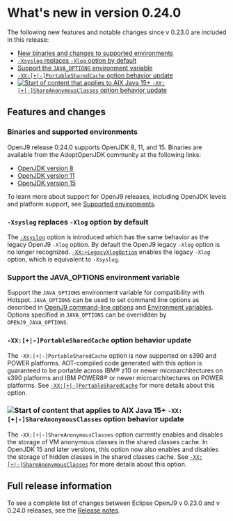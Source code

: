 <!--
* Copyright (c) 2017, 2021 IBM Corp. and others
*
* This program and the accompanying materials are made
* available under the terms of the Eclipse Public License 2.0
* which accompanies this distribution and is available at
* https://www.eclipse.org/legal/epl-2.0/ or the Apache
* License, Version 2.0 which accompanies this distribution and
* is available at https://www.apache.org/licenses/LICENSE-2.0.
*
* This Source Code may also be made available under the
* following Secondary Licenses when the conditions for such
* availability set forth in the Eclipse Public License, v. 2.0
* are satisfied: GNU General Public License, version 2 with
* the GNU Classpath Exception [1] and GNU General Public
* License, version 2 with the OpenJDK Assembly Exception [2].
*
* [1] https://www.gnu.org/software/classpath/license.html
* [2] http://openjdk.java.net/legal/assembly-exception.html
*
* SPDX-License-Identifier: EPL-2.0 OR Apache-2.0 OR GPL-2.0 WITH
* Classpath-exception-2.0 OR LicenseRef-GPL-2.0 WITH Assembly-exception
-->

# What's new in version 0.24.0

The following new features and notable changes since v 0.23.0 are included in this release:

- [New binaries and changes to supported environments](#binaries-and-supported-environments)
- [`-Xsyslog` replaces `-Xlog` option by default](#-xsyslog-replaces-xlog-option-by-default)
- [Support the `JAVA_OPTIONS` environment variable](#support-the-java_options-environment-variable)
- [`-XX:[+|-]PortableSharedCache` option behavior update](#-xx-portablesharedcache-option-behavior-update)
- [![Start of content that applies to AIX Java 15+](cr/java15plus.png) `-XX:[+|-]ShareAnonymousClasses` option behavior update](#-xx-shareanonymousclasses-option-behavior-update)


## Features and changes

### Binaries and supported environments

OpenJ9 release 0.24.0 supports OpenJDK 8, 11, and 15. Binaries are available from the AdoptOpenJDK community at the following links:

- [OpenJDK version 8](https://adoptopenjdk.net/archive.html?variant=openjdk8&jvmVariant=openj9)
- [OpenJDK version 11](https://adoptopenjdk.net/archive.html?variant=openjdk11&jvmVariant=openj9)
- [OpenJDK version 15](https://adoptopenjdk.net/archive.html?variant=openjdk15&jvmVariant=openj9)

To learn more about support for OpenJ9 releases, including OpenJDK levels and platform support, see [Supported environments](openj9_support.md).

### `-Xsyslog` replaces `-Xlog` option by default

The [`-Xsyslog`](xsyslog.md) option is introduced which has the same behavior as the legacy OpenJ9 `-Xlog` option. By default the OpenJ9 legacy `-Xlog` option is no longer recognized. [`-XX:+LegacyXlogOption`](xxlegacyxlogoption.md) enables the legacy `-Xlog` option, which is equivalent to `-Xsyslog`. 


### Support the JAVA_OPTIONS environment variable

Support the `JAVA_OPTIONS` environment variable for compatibility with Hotspot. `JAVA_OPTIONS` can be used to set command line options as described in [OpenJ9 command-line options](cmdline_specifying.md) and [Environment variables](env_var.md). Options specified in `JAVA_OPTIONS` can be overridden by `OPENJ9_JAVA_OPTIONS`.


### `-XX:[+|-]PortableSharedCache` option behavior update

The `-XX:[+|-]PortableSharedCache` option is now supported on s390 and POWER platforms. AOT-compiled code generated with this option is guaranteed to be portable across IBM&reg; z10 or newer microarchitectures on s390 platforms and IBM POWER8&reg; or newer microarchitectures on POWER platforms. See [`-XX:[+|-]PortableSharedCache`](xxportablesharedcache.md) for more details about this option.


### ![Start of content that applies to AIX Java 15+](cr/java15plus.png) `-XX:[+|-]ShareAnonymousClasses` option behavior update

The `-XX:[+|-]ShareAnonymousClasses` option currently enables and disables the storage of VM anonymous classes in the shared classes cache. In OpenJDK 15 and later versions, this option now also enables and disables the storage of hidden classes in the shared classes cache. See [`-XX:[+|-]ShareAnonymousClasses`](xxshareanonymousclasses.md) for more details about this option.



## Full release information

To see a complete list of changes between Eclipse OpenJ9 v 0.23.0 and v 0.24.0 releases, see the [Release notes](https://github.com/eclipse/openj9/blob/master/doc/release-notes/0.24/0.24.md).

<!-- ==== END OF TOPIC ==== version0.24.md ==== -->

